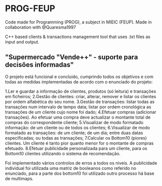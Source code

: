 # PROG-FEUP

Code made for Programming (PROG), a subject in MIEIC (FEUP). Made in collaboration with @Quaresma1997

C++ based clients &amp; transactions management tool that uses .txt files as input and output.

## "Supermercado "Vende++" - suporte para decisões informadas"

O projeto está funcional e concluido, cumprindo todos os objetivos e com todas as medidas implementadas de acordo com o enunciado do projeto:

1.Ler e guardar a informação de clientes, produtos (só leitura)  e transações em ficheiros;
2.Gestão de clientes: criar, alterar,  remover e listar os clientes por ordem alfabética do seu nome. 
3.Gestão  de  transações:   listar  todas  as   transações  num   intervalo  de  tempo  data;  listar  por  ordem cronológica as transações de um cliente cujo nome foi dado;
4.Efetuar compras (adicionar transações). Ao efetuar uma compra deve actualizar o montante total de compras do correspondente cliente;
5.Visualizar de modo formatado informação: de um cliente ou de todos os clientes;
6.Visualizar   de   modo   formatado   as   transações:   de   um   cliente;   de   um   dia;   entre   duas   datas especificadas; ou todas as transações;
7.Calcular os  Bottom10  (piores) clientes. Um cliente é tanto pior quanto menor for o montante de compras efetuado.
8.Efetuar publicidade personalizada para um cliente, para os  Bottom10  clientes utilizando o sistema de recomendação.


Foi implementado vários controlos de erros a todos os niveis.
A publicidade individual foi utilizada uma matriz de booleanos como referido no enunciado, para a parte dos bottom10 foi utilizado outro processo há base de multimaps.
